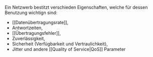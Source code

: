 Ein Netzwerb bestitzt verschieden Eigenschaften, welche für dessen Benutzung wichtign sind:
- [[Datenübertragungsrate]],
- Antwortzeiten,
- [[Übertragungsfehler]],
- Zuverlässigkeit,
- Sicherheit (Verfügbarkeit und Vertraulichkeit),
- Jitter und andere [[Quality of Service|QoS]] Parameter